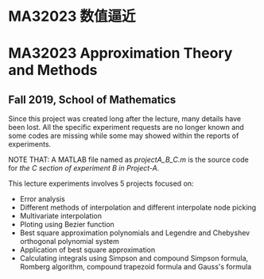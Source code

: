 #	MA32023	数值逼近
#	MA32023	 Approximation Theory and Methods
## Fall 2019, School of Mathematics

Since this project was created long after the lecture, many details have been lost. 
All the specific experiment requests are no longer known and some codes are missing while some 
may showed within the reports of experiments. 

NOTE THAT: A MATLAB file named as *projectA_B_C.m* is 
the source code for *the C section of experiment B in Project-A*.

This lecture experiments involves 5 projects focused on: 
- Error analysis
- Different methods of interpolation and different interpolate node picking
- Multivariate interpolation
- Ploting using Bezier function
- Best square approximation polynomials and Legendre and Chebyshev orthogonal polynomial system
- Application of best square approximation
- Calculating integrals using Simpson and compound Simpson formula, Romberg algorithm, compound trapezoid formula and Gauss's formula

